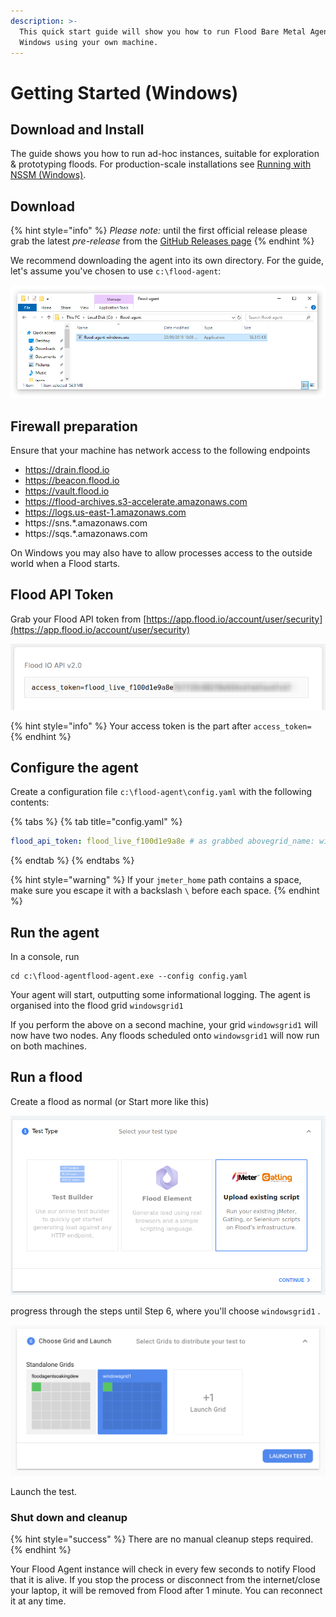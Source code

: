```yaml
---
description: >-
  This quick start guide will show you how to run Flood Bare Metal Agent on
  Windows using your own machine.
---
```


# Getting Started \(Windows\)

## Download and Install

The guide shows you how to run ad-hoc instances, suitable for exploration & prototyping floods. For production-scale installations see [Running with NSSM \(Windows\)](deployment/running-with-nssm-windows.md).

## Download

{% hint style="info" %}
_Please note:_ until the first official release please grab the latest _pre-release_ from the [GitHub Releases page](https://github.com/flood-io/flood-agent/releases/)
{% endhint %}

We recommend downloading the agent into its own directory. For the guide, let's assume you've chosen to use `c:\flood-agent`:

![](.gitbook/assets/flood-agent-windows-install%20%281%29.png)

## Firewall preparation

Ensure that your machine has network access to the following endpoints 

* https://drain.flood.io
* https://beacon.flood.io
* https://vault.flood.io
* https://flood-archives.s3-accelerate.amazonaws.com
* https://logs.us-east-1.amazonaws.com
* https://sns.\*.amazonaws.com
* https://sqs.\*.amazonaws.com

On Windows you may also have to allow processes access to the outside world when a Flood starts.

## Flood API Token

Grab your Flood API token from [https://app.flood.io/account/user/security](https://app.flood.io/account/user/security)

![Flood Security Settings Page](.gitbook/assets/flood-access-token.png)

{% hint style="info" %}
Your access token is the part after `access_token=`
{% endhint %}

## Configure the agent

Create a configuration file `c:\flood-agent\config.yaml` with the following contents:

{% tabs %}
{% tab title="config.yaml" %}
```yaml
flood_api_token: flood_live_f100d1e9a8e # as grabbed abovegrid_name: windowsgrid1tools:  jmeter:    jmeter_home: C:\Path\To\JMeter
```
{% endtab %}
{% endtabs %}

{% hint style="warning" %}
If your `jmeter_home` path contains a space, make sure you escape it with a backslash `\` before each space.
{% endhint %}

## Run the agent

In a console, run

```text
cd c:\flood-agentflood-agent.exe --config config.yaml
```

Your agent will start, outputting some informational logging. The agent is organised into the flood grid `windowsgrid1`

If you perform the above on a second machine, your grid `windowsgrid1` will now have two nodes. Any floods scheduled onto `windowsgrid1` will now run on both machines.

## Run a flood

Create a flood as normal \(or Start more like this\)

![](.gitbook/assets/test-step-1.png)

progress through the steps until Step 6, where you'll choose `windowsgrid1` .

![](.gitbook/assets/image.png)

Launch the test.

### Shut down and cleanup

{% hint style="success" %}
There are no manual cleanup steps required.
{% endhint %}

Your Flood Agent instance will check in every few seconds to notify Flood that it is alive. If you stop the process or disconnect from the internet/close your laptop, it will be removed from Flood after 1 minute. You can reconnect it at any time.

